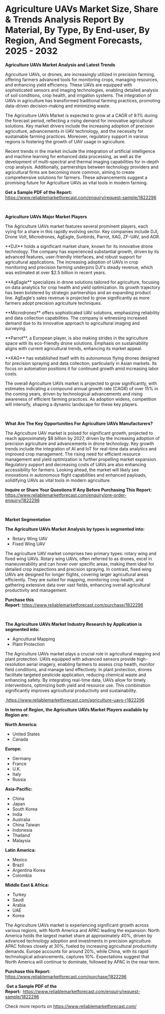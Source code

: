 <p><h1>Agriculture UAVs Market Size, Share & Trends Analysis Report By Material, By Type, By End-user, By Region, And Segment Forecasts, 2025 - 2032</h1></p><p><strong>Agriculture UAVs Market Analysis and Latest Trends</strong></p>
<p><p>Agriculture UAVs, or drones, are increasingly utilized in precision farming, offering farmers advanced tools for monitoring crops, managing resources, and enhancing yield efficiency. These UAVs are equipped with sophisticated sensors and imaging technologies, enabling detailed analysis of soil conditions, crop health, and irrigation systems. The integration of UAVs in agriculture has transformed traditional farming practices, promoting data-driven decision-making and minimizing waste.</p><p>The Agriculture UAVs Market is expected to grow at a CAGR of 9.1% during the forecast period, reflecting a rising demand for innovative agricultural solutions. Key market drivers include the increasing adoption of precision agriculture, advancements in UAV technology, and the necessity for sustainable farming practices. Moreover, regulatory support in various regions is fostering the growth of UAV usage in agriculture.</p><p>Recent trends in the market include the integration of artificial intelligence and machine learning for enhanced data processing, as well as the development of multi-spectral and thermal imaging capabilities for in-depth crop analysis. Additionally, partnerships between technology providers and agricultural firms are becoming more common, aiming to create comprehensive solutions for farmers. These advancements suggest a promising future for Agriculture UAVs as vital tools in modern farming.</p></p>
<p><strong>Get a Sample PDF of the Report:&nbsp;</strong> <a href="https://www.reliablemarketforecast.com/enquiry/request-sample/1822296?utm_campaign=3521&utm_medium=2&utm_source=Github&utm_content=ia&utm_term=09042025&utm_id=agriculture-uavs">https://www.reliablemarketforecast.com/enquiry/request-sample/1822296</a></p>
<p>&nbsp;</p>
<p><strong>Agriculture UAVs Major Market Players</strong></p>
<p><p>The Agriculture UAVs market features several prominent players, each vying for a share in this rapidly evolving sector. Key companies include DJI, Drone Volt, Microdrones, AgEagle, Sunbirds, Parrot, XAG, ZF-UAV, and AGR.</p><p>**DJI** holds a significant market share, known for its innovative drone technology. The company has experienced substantial growth, driven by its advanced features, user-friendly interfaces, and robust support for agricultural applications. The increasing adoption of UAVs in crop monitoring and precision farming underpins DJI's steady revenue, which was estimated at over $2.5 billion in recent years.</p><p>**AgEagle** specializes in drone solutions tailored for agriculture, focusing on data analytics for crop health and yield optimization. Its growth trajectory has been bolstered by strategic partnerships and an expanding product line. AgEagle's sales revenue is projected to grow significantly as more farmers adopt precision agriculture techniques.</p><p>**Microdrones** offers sophisticated UAV solutions, emphasizing reliability and data collection capabilities. The company is witnessing increased demand due to its innovative approach to agricultural imaging and surveying.</p><p>**Parrot**, a European player, is also making strides in the agriculture space with its eco-friendly drone solutions. Emphasis on sustainability aligns with current agricultural trends, enhancing its market appeal.</p><p>**XAG** has established itself with its autonomous flying drones designed for precision spraying and data collection, particularly in Asian markets. Its focus on automation positions it for continued growth amid increasing labor costs.</p><p>The overall Agriculture UAVs market is projected to grow significantly, with estimates indicating a compound annual growth rate (CAGR) of over 15% in the coming years, driven by technological advancements and rising awareness of efficient farming practices. As adoption widens, competition will intensify, shaping a dynamic landscape for these key players.</p></p>
<p>&nbsp;</p>
<p><strong>What Are The Key Opportunities For Agriculture UAVs Manufacturers?</strong></p>
<p><p>The Agriculture UAV market is poised for significant growth, projected to reach approximately $8 billion by 2027, driven by the increasing adoption of precision agriculture and advancements in drone technology. Key growth trends include the integration of AI and IoT for real-time data analytics and improved crop management. The rising need for efficient resource management and yield optimization is further propelling market expansion. Regulatory support and decreasing costs of UAVs are also enhancing accessibility for farmers. Looking ahead, the market will likely see innovations in autonomous flight capabilities and enhanced payloads, solidifying UAVs as vital tools in modern agriculture.</p></p>
<p><strong>Inquire or Share Your Questions If Any Before Purchasing This Report:</strong> <a href="https://www.reliablemarketforecast.com/enquiry/pre-order-enquiry/1822296?utm_campaign=3521&utm_medium=2&utm_source=Github&utm_content=ia&utm_term=09042025&utm_id=agriculture-uavs">https://www.reliablemarketforecast.com/enquiry/pre-order-enquiry/1822296</a></p>
<p>&nbsp;</p>
<p><strong>Market Segmentation</strong></p>
<p><strong>The Agriculture UAVs Market Analysis by types is segmented into:</strong></p>
<p><ul><li>Rotary Wing UAV</li><li>Fixed Wing UAV</li></ul></p>
<p><p>The agriculture UAV market comprises two primary types: rotary wing and fixed wing UAVs. Rotary wing UAVs, often referred to as drones, excel in maneuverability and can hover over specific areas, making them ideal for detailed crop inspections and precision spraying. In contrast, fixed wing UAVs are designed for longer flights, covering larger agricultural areas efficiently. They are suited for mapping, monitoring crop health, and gathering extensive data over vast fields, enhancing overall agricultural productivity and management.</p></p>
<p><strong>Purchase this Report:&nbsp;</strong><a href="https://www.reliablemarketforecast.com/purchase/1822296?utm_campaign=3521&utm_medium=2&utm_source=Github&utm_content=ia&utm_term=09042025&utm_id=agriculture-uavs">https://www.reliablemarketforecast.com/purchase/1822296</a></p>
<p>&nbsp;</p>
<p><strong>The Agriculture UAVs Market Industry Research by Application is segmented into:</strong></p>
<p><ul><li>Agricultural Mapping</li><li>Plant Protection</li></ul></p>
<p><p>The Agriculture UAVs market plays a crucial role in agricultural mapping and plant protection. UAVs equipped with advanced sensors provide high-resolution aerial imagery, enabling farmers to assess crop health, monitor field conditions, and manage land effectively. In plant protection, drones facilitate targeted pesticide application, reducing chemical waste and enhancing safety. By integrating real-time data, UAVs allow for timely interventions, optimizing both yield and resource use. This combination significantly improves agricultural productivity and sustainability.</p></p>
<p><a href="https://www.reliablemarketforecast.com/agriculture-uavs-r1822296?utm_campaign=3521&utm_medium=2&utm_source=Github&utm_content=ia&utm_term=09042025&utm_id=agriculture-uavs">&nbsp;https://www.reliablemarketforecast.com/agriculture-uavs-r1822296</a></p>
<p><strong>In terms of Region, the Agriculture UAVs Market Players available by Region are:</strong></p>
<p>
    <p> <strong> North America: </strong>
        <ul>
            <li>United States</li>
            <li>Canada</li>
        </ul>
        </p> 
    <p> <strong> Europe: </strong>
        <ul>
            <li>Germany</li>
            <li>France</li>
            <li>U.K.</li>
            <li>Italy</li>
            <li>Russia</li>
        </ul>
        </p> 
    <p> <strong> Asia-Pacific: </strong>
        <ul>
            <li>China</li>
            <li>Japan</li>
            <li>South Korea</li>
            <li>India</li>
            <li>Australia</li>
            <li>China Taiwan</li>
            <li>Indonesia</li>
            <li>Thailand</li>
            <li>Malaysia</li>
        </ul>
        </p> 
    <p> <strong> Latin America: </strong>
        <ul>
            <li>Mexico</li>
            <li>Brazil</li>
            <li>Argentina Korea</li>
            <li>Colombia</li>
        </ul>
        </p> 
    <p> <strong> Middle East & Africa: </strong>
        <ul>
            <li>Turkey</li>
            <li>Saudi</li>
            <li>Arabia</li>
            <li>UAE</li>
            <li>Korea</li>
        </ul>
    </p>
    </p>
<p><p>The Agriculture UAVs market is experiencing significant growth across various regions, with North America and APAC leading the expansion. North America holds the largest market share at approximately 40%, driven by advanced technology adoption and investments in precision agriculture. APAC follows closely at 30%, fueled by increasing agricultural productivity demands. Europe accounts for around 20%, while China, with its rapid technological advancements, captures 10%. Expectations suggest that North America will continue to dominate, followed by APAC in the near term.</p></p>
<p><strong>Purchase this Report: </strong><a href="https://www.reliablemarketforecast.com/purchase/1822296?utm_campaign=3521&utm_medium=2&utm_source=Github&utm_content=ia&utm_term=09042025&utm_id=agriculture-uavs">https://www.reliablemarketforecast.com/purchase/1822296</a></p>
<p>&nbsp;<strong>Get a Sample PDF of the Report:&nbsp;&nbsp;</strong><a href="https://www.reliablemarketforecast.com/enquiry/request-sample/1822296?utm_campaign=3521&utm_medium=2&utm_source=Github&utm_content=ia&utm_term=09042025&utm_id=agriculture-uavs">https://www.reliablemarketforecast.com/enquiry/request-sample/1822296</a></p>
<p><strong></strong></p>
<p>Check more reports on <a href="https://www.reliablemarketforecast.com/?utm_campaign=3521&utm_medium=2&utm_source=Github&utm_content=ia&utm_term=09042025&utm_id=agriculture-uavs">https://www.reliablemarketforecast.com/</a></p>